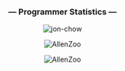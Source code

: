 <h3 align="center">— Programmer Statistics —</h3>
<section align="center">
  <p align="center"> <img align="top" src="https://github-readme-stats.vercel.app/api?username=AllenZoo&show_icons=true&theme=dark" alt="jon-chow" /> </p>
  <p align="center"> <img align="top" src="https://github-readme-streak-stats.herokuapp.com/?user=AllenZoo&theme=dark" alt="AllenZoo" /> </p>
  <p align="center"> <img align="top" src="https://github-readme-stats.vercel.app/api/top-langs?username=AllenZoo&show_icons=true&theme=dark&layout=compact" alt="AllenZoo" /> </p>
</section>

<!--
**AllenZoo/AllenZoo** is a ✨ _special_ ✨ repository because its `README.md` (this file) appears on your GitHub profile.

Here are some ideas to get you started:

- 🔭 I’m currently working on ...
- 🌱 I’m currently learning ...
- 👯 I’m looking to collaborate on ...
- 🤔 I’m looking for help with ...
- 💬 Ask me about ...
- 📫 How to reach me: ...
- 😄 Pronouns: ...
- ⚡ Fun fact: ...
-->
